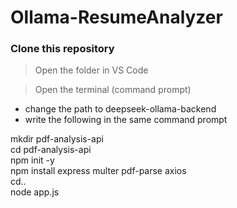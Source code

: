 # Ollama-ResumeAnalyzer

### Clone this repository

> Open the folder in VS Code

> Open the terminal (command prompt)
* change the path to deepseek-ollama-backend
* write the following in the same command prompt

mkdir pdf-analysis-api <br>
cd pdf-analysis-api <br>
npm init -y <br>
npm install express multer pdf-parse axios <br>
cd.. <br>
node app.js <br>


